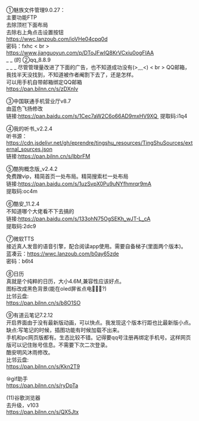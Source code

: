 ①魅族文件管理9.0.27：<br>
主要功能FTP<br>
去除顶栏下面布局<br>
去除右上角点击设置按钮<br>
https://wwc.lanzoub.com/ioVHe04cpq0d<br>
密码：fxhc < br >
https://www.jianguoyun.com/p/DToJFwIQ8KrVCxiu0ogFIAA  <br> _ _
(的
②qq_8.8.9 <br> _ _ _
尽管管理量改进了下面的广告，也不知道成功没有(>﹏<) < br >
QQ邮箱，我找半天没找到，不知道被作者阉割下去了，还是怎样。<br>
可以用手机自带邮箱绑定QQ邮箱<br>
https://pan.bilnn.cn/s/zDXnIv


③中国联通手机营业厅v8.7<br>
由蓝色飞扬修改<br>
链接:https://pan.baidu.com/s/1Cec7aW2C6o66AD9mxHV9XQ 
提取码:i1q4

④我的听书_v2.2.4<br>
听书源：https://cdn.jsdelivr.net/gh/eprendre/tingshu_resources/TingShuSources/external_sources.json<br>
链接:https://pan.bilnn.cn/s/lbbrFM

⑤酷狗概念版_v2.4.2<br>
免费蹭vip，精简首页一处布局。精简搜索栏一处布局<br>
链接:https://pan.baidu.com/s/1uzSvpX0Pu9uNYfhmrqr9mA<br>
提取码:oc4m 

⑥酷安_11.2.4<br>
不知道哪个大佬看不下去搞的<br>
链接:https://pan.baidu.com/s/133ohN75OgSEKh_wJT-L_cA<br>
提取码:2dc9 

⑦微软TTS<br>
接近真人发音的语音引擎，配合阅读app使用。需要自备梯子(里面两个版本)。<br>
蓝凑云：https://wwc.lanzoub.com/b0ay65zde<br>
密码：b6t4

⑧日历<br>
真就是个纯粹的日历，大小4.6M,兼容性应该好点。<br>
图标改成黑色背景(能在oled屏省点电🤪🤪🤪?)<br>
比邻云盘:<br>
https://pan.bilnn.cn/s/b8O1SO

⑨有道云笔记7.2.12<br>
开启界面由于没有最新版动画，可以快点。我发现这个版本行距也比最新版小点。<br>
缺点:写笔记的时候，插图功能有时候加载不出来。<br>
手机和pc网页版都有。生态比较不错。记得要qq号注册再绑定手机号。这样网页版可以记住账号信息。不需要下次二次登录。<br>
酷安明风沐雨修改。<br>
比邻云盘:<br>
https://pan.bilnn.cn/s/Kkn2T9


⑩gif助手<br>
https://pan.bilnn.cn/s/ryDpTa

(11)谷歌浏览器<br>
去升级，v103<br>
https://pan.bilnn.cn/s/QX5Jtx


